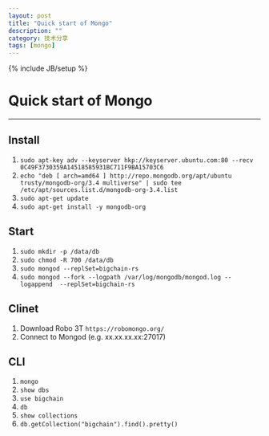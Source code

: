 ```yaml
---
layout: post
title: "Quick start of Mongo"
description: ""
category: 技术分享
tags: [mongo]
---
```

{% include JB/setup %}
# Quick start of Mongo
---

## Install
1.  `sudo apt-key adv --keyserver hkp://keyserver.ubuntu.com:80 --recv 0C49F3730359A14518585931BC711F9BA15703C6`
2.  `echo "deb [ arch=amd64 ] http://repo.mongodb.org/apt/ubuntu trusty/mongodb-org/3.4 multiverse" | sudo tee /etc/apt/sources.list.d/mongodb-org-3.4.list`
3.  `sudo apt-get update`
4.  `sudo apt-get install -y mongodb-org`

## Start
1.  `sudo mkdir -p /data/db`
2.  `sudo chmod -R 700 /data/db`
3.  `sudo mongod --replSet=bigchain-rs`
4.  `sudo mongod --fork --logpath /var/log/mongodb/mongod.log --logappend  --replSet=bigchain-rs`

## Clinet
1. Download Robo 3T `https://robomongo.org/`
2. Connect to Mongod (e.g. xx.xx.xx.xx:27017)

## CLI
1. `mongo`
2. `show dbs`
3. `use bigchain`
4. `db`
5. `show collections`
6. `db.getCollection("bigchain").find().pretty()`

